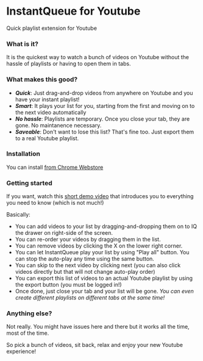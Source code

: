 InstantQueue for Youtube
=============

Quick playlist extension for Youtube

### What is it?

It is the quickest way to watch a bunch of videos on Youtube without the hassle of playlists or having to open them in tabs.

### What makes this good?

- ***Quick***: Just drag-and-drop videos from anywhere on Youtube and you have your instant playlist!
- ***Smart***: It plays your list for you, starting from the first and moving on to the next video automatically
- ***No hassle***: Playlists are temporary. Once you close your tab, they are gone. No maintanence necessary.
- ***Saveable***: Don't want to lose this list? That's fine too. Just export them to a real Youtube playlist.

### Installation

You can install [from Chrome Webstore](https://chrome.google.com/webstore/detail/instantqueue-for-youtube/pcbfkaibdlhhihdijcodacddmgflalnm)

### Getting started

If you want, watch this [short demo video](https://www.youtube.com/watch?v=3dRQBSLIi0I) that introduces you to everything you need to know (which is not much!)

Basically:
- You can add videos to your list by dragging-and-dropping them on to IQ the drawer on right-side of the screen.
- You can re-order your videos by dragging them in the list.
- You can remove videos by clicking the X on the lower right corner.
- You can let InstantQueue play your list by using "Play all" button. You can stop the auto-play any time using the same button.
- You can skip to the next video by clicking next (you can also click videos directly but that will not change auto-play order)
- You can export this list of videos to an actual Youtube playlist by using the export button (you must be logged in!)
- Once done, just close your tab and your list will be gone. _You can even create different playlists on different tabs at the same time!_

### Anything else?

Not really. You might have issues here and there but it works all the time, most of the time.

So pick a bunch of videos, sit back, relax and enjoy your new Youtube experience!
